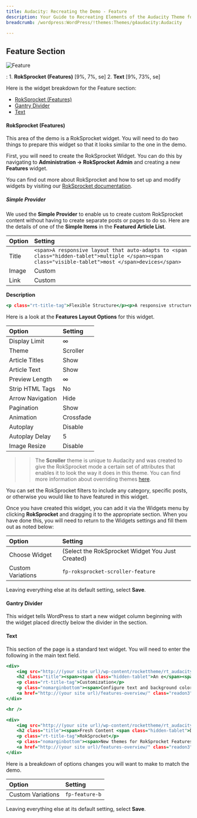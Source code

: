 ```yaml
---
title: Audacity: Recreating the Demo - Feature
description: Your Guide to Recreating Elements of the Audacity Theme for WordPress
breadcrumb: /wordpress:WordPress/!themes:Themes/g4audacity:Audacity

---
```


Feature Section
-----

![Feature](assets/demo_3.jpeg)

:   1. **RokSprocket (Features)** [9%, 7%, se]
    2. **Text** [9%, 73%, se]

Here is the widget breakdown for the Feature section:

* [RokSprocket (Features)](#roksprocket-(features))
* [Gantry Divider](#gantry-divider)
* [Text](#text)

#### RokSprocket (Features)

This area of the demo is a RokSprocket widget. You will need to do two things to prepare this widget so that it looks similar to the one in the demo.

First, you will need to create the RokSprocket Widget. You can do this by navigating to **Administration -> RokSprocket Admin** and creating a new **Features** widget.

You can find out more about RokSprocket and how to set up and modify widgets by visiting our [RokSprocket documentation](../../plugins/roksprocket).

##### Simple Provider

We used the **Simple Provider** to enable us to create custom RokSprocket content without having to create separate posts or pages to do so. Here are the details of one of the **Simple Items** in the **Featured Article List**.

| Option | Setting                                                                                                                                             |
| :----- | :-------------------------------------------                                                                                                        |
| Title  | `<span>A responsive layout that auto-adapts to <span class="hidden-tablet">multiple </span><span class="visible-tablet">most </span>devices</span>` |
| Image  | Custom                                                                                                                                              |
| Link   | Custom                                                                                                                                              |

**Description**

~~~ .html
<p class="rt-title-tag">Flexible Structure</p><p>A responsive structure adapts automatically to the viewing device, whether desktop, tablet or mobile, and adjusts accordingly for a seamless and uniform experience.</p>
~~~

Here is a look at the **Features Layout Options** for this widget.

| Option           | Setting        |
| :--------------- | :------------- |
| Display Limit    | ∞              |
| Theme            | Scroller       |
| Article Titles   | Show           |
| Article Text     | Show           |
| Preview Length   | ∞              |
| Strip HTML Tags  | No             |
| Arrow Navigation | Hide           |
| Pagination       | Show           |
| Animation        | Crossfade      |
| Autoplay         | Disable        |
| Autoplay Delay   | 5              |
| Image Resize     | Disable        |

>> The **Scroller** theme is unique to Audacity and was created to give the RokSprocket mode a certain set of attributes that enables it to look the way it does in this theme. You can find more information about overriding themes [here](../../plugins/roksprocket/layout_modes.md#custom-layout-theme-overrides).

You can set the RokSprocket filters to include any category, specific posts, or otherwise you would like to have featured in this widget.

Once you have created this widget, you can add it via the Widgets menu by clicking **RokSprocket** and dragging it to the appropriate section. When you have done this, you will need to return to the Widgets settings and fill them out as noted below:

| Option            | Setting                                          |
| :---------------- | :----------------------------------------------- |
| Choose Widget     | (Select the RokSprocket Widget You Just Created) |
| Custom Variations | `fp-roksprocket-scroller-feature`                |

Leaving everything else at its default setting, select **Save**.

#### Gantry Divider

This widget tells WordPress to start a new widget column beginning with the widget placed directly below the divider in the section.

#### Text

This section of the page is a standard text widget. You will need to enter the following in the main text field.

~~~ .html
<div>
    <img src="http://(your site url)/wp-content/rockettheme/rt_audacity_wp/home/fp-feature/img-01.jpg" alt="image" />
    <h2 class="title"><span><span class="hidden-tablet">An e</span><span class="visible-tablet">E</span>xtensive<span class="hidden-tablet"> array of</span> Color Chooser controls</span></h2>
    <p class="rt-title-tag">Customization</p>
    <p class="nomarginbottom"><span>Configure text and background colors<span class="hidden-tablet"> for the various sections</span>.</span></p>
    <a href="http://(your site url)/features-overview/" class="readon3">Read More</a>
</div>

<hr />

<div>
    <img src="http://(your site url)/wp-content/rockettheme/rt_audacity_wp/home/fp-feature/img-02.jpg" alt="image" />
    <h2 class="title"><span>Fresh Content <span class="hidden-tablet">Display </span>Layouts &amp; Themes</span></h2>
    <p class="rt-title-tag">RokSprocket</p>
    <p class="nomarginbottom"><span>New themes for RokSprocket Features<span class="hidden-tablet">: Scroller and Stories</span>.</span></p>
    <a href="http://(your site url)/features-overview/" class="readon3">Read More</a>
</div>
~~~

Here is a breakdown of options changes you will want to make to match the demo.

| Option            | Setting        |
| :---------------- | :---------     |
| Custom Variations | `fp-feature-b` |

Leaving everything else at its default setting, select **Save**.
